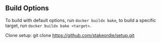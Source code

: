 ## Build Options

To build with default options, run `docker buildx bake`, to build a specific target, run `docker buildx bake <target>`.

Clone setup: git clone https://github.com/stakeordie/setup.git
